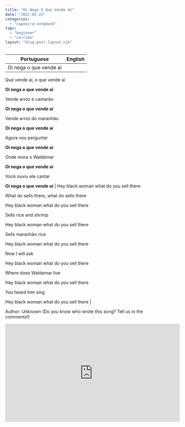 ```yaml
---
title: "Oi Nega O Que Vende Aí"
date: "2021-02-25"
categories: 
  - "capoeira-songbook"
tags: 
  - "beginner"
  - "corrido"
layout: "blog-post-layout.njk"
---
```


| Portuguese | English |
| --- | --- |
| Oi nega o que vende aí  
  
Que vende aí, o que vende aí  
  
**Oi nega o que vende aí**  
  
Vende arroz e camarão  
  
**Oi nega o que vende aí**  
  
Vende arroz do maranhão  
  
**Oi nega o que vende aí**  
  
Agora vou perguntar  
  
**Oi nega o que vende aí**  
  
Onde mora o Waldemar  
  
**Oi nega o que vende aí**  
  
Você ouviu ele cantar  
  
**Oi nega o que vende aí** | Hey black woman what do you sell there  
  
What do sells there, what do sells there  
  
Hey black woman what do you sell there  
  
Sells rice and shrimp  
  
Hey black woman what do you sell there  
  
Sells maranhão rice  
  
Hey black woman what do you sell there  
  
Now I will ask  
  
Hey black woman what do you sell there  
  
Where does Waldemar live  
  
Hey black woman what do you sell there  
  
You heard him sing  
  
Hey black woman what do you sell there |

<figcaption>

Author: Unknown (Do you know who wrote this song? Tell us in the comments!)

</figcaption>

<iframe width="560" height="315" src="https://www.youtube.com/embed/LyUojavRI-4" title="YouTube video player" frameborder="0" allow="accelerometer; autoplay; clipboard-write; encrypted-media; gyroscope; picture-in-picture" allowfullscreen></iframe>
